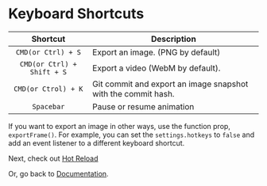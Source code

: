 # Keyboard Shortcuts

|          Shortcut          | Description                                                   |
| :------------------------: | ------------------------------------------------------------- |
|     `CMD(or Ctrl) + S`     | Export an image. (PNG by default)                             |
| `CMD(or Ctrl) + Shift + S` | Export a video (WebM by default).                             |
|    `CMD(or Ctrol) + K`     | Git commit and export an image snapshot with the commit hash. |
|         `Spacebar`         | Pause or resume animation                                     |

If you want to export an image in other ways, use the function prop, `exportFrame()`. For example, you can set the `settings.hotkeys` to `false` and add an event listener to a different keyboard shortcut.

Next, check out [Hot Reload](./hot-reload.md)

Or, go back to [Documentation](./index.md).
